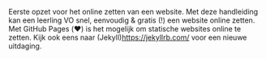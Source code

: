 Eerste opzet voor het online zetten van een website. Met deze handleiding kan een leerling VO snel, eenvoudig & gratis (!) een website online zetten. Met GitHub Pages (❤️) is het mogelijk om statische websites online te zetten. Kijk ook eens naar (Jekyll)<https://jekyllrb.com/> voor een nieuwe uitdaging. 
